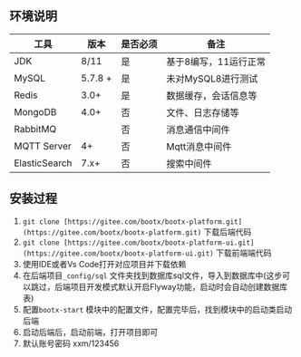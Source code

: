 ## 环境说明
| 工具 | 版本 | 是否必须 | 备注 |
| --- | --- | --- | --- |
| JDK | 8/11 | 是 | 基于8编写，11运行正常 |
| MySQL | 5.7.8 + | 是 | 未对MySQL8进行测试 |
| Redis | 3.0+ | 是 | 数据缓存，会话信息等 |
| MongoDB | 4.0+ | 否 | 文件、日志存储等 |
| RabbitMQ |  | 否 | 消息通信中间件 |
| MQTT Server | 4+ | 否 | Mqtt消息中间件 |
| ElasticSearch | 7.x+ | 否 | 搜索中间件 |

## 安装过程

1. `git clone [https://gitee.com/bootx/bootx-platform.git](https://gitee.com/bootx/bootx-platform.git)` 下载后端代码
2. `git clone [https://gitee.com/bootx/bootx-platform-ui.git](https://gitee.com/bootx/bootx-platform-ui.git)` 下载前端端代码
3. 使用IDE或者Vs Code打开对应项目并下载依赖
4. 在后端项目`_config/sql` 文件夹找到数据库sql文件，导入到数据库中(这步可以跳过，后端项目开发模式默认开启Flyway功能，启动时会自动创建数据库表)
5. 配置`bootx-start` 模块中的配置文件，配置完毕后，找到模块中的启动类启动后端
6. 启动后端后，启动前端，打开项目即可
7. 默认账号密码 xxm/123456
